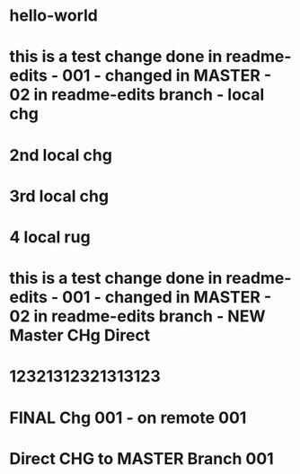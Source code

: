 # hello-world
# this is a test change done in readme-edits - 001 - changed in MASTER - 02 in readme-edits branch - local chg
# 2nd local chg
# 3rd local chg
# 4 local rug
# this is a test change done in readme-edits - 001 - changed in MASTER - 02 in readme-edits branch - NEW Master CHg Direct
# 12321312321313123
# FINAL Chg 001 - on remote 001
# Direct CHG to MASTER Branch 001
